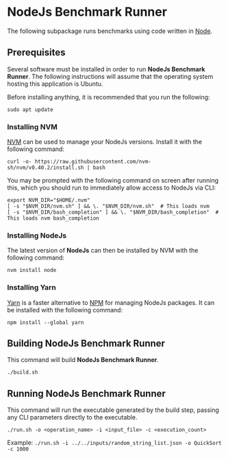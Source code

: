 # NodeJs Benchmark Runner

The following subpackage runs benchmarks using code written in [Node](https://nodejs.org/en).

## Prerequisites

Several software must be installed in order to run **NodeJs Benchmark Runner**. The following instructions will assume that the operating system hosting this application is Ubuntu.

Before installing anything, it is recommended that you run the following:
```
sudo apt update
```

### Installing NVM
[NVM](https://github.com/nvm-sh/nvm) can be used to manage your NodeJs versions. Install it with the following command:

```
curl -o- https://raw.githubusercontent.com/nvm-sh/nvm/v0.40.2/install.sh | bash
```

You may be prompted with the following command on screen after running this, which you should run to immediately allow access to NodeJs via CLI:

```
export NVM_DIR="$HOME/.nvm"
[ -s "$NVM_DIR/nvm.sh" ] && \. "$NVM_DIR/nvm.sh"  # This loads nvm
[ -s "$NVM_DIR/bash_completion" ] && \. "$NVM_DIR/bash_completion"  # This loads nvm bash_completion
```

### Installing NodeJs

The latest version of **NodeJs** can then be installed by NVM with the following command:

```
nvm install node
```

### Installing Yarn
[Yarn](https://classic.yarnpkg.com/lang/en/docs/install/#windows-stable) is a faster alternative to [NPM](http://npmjs.org/) for managing NodeJs packages. It can be installed with the following command:

```
npm install --global yarn
```

## Building NodeJs Benchmark Runner

This command will build **NodeJs Benchmark Runner**.
```
./build.sh
```

## Running NodeJs Benchmark Runner

This command will run the executable generated by the build step, passing any CLI parameters directly to the executable.
```
./run.sh -o <operation_name> -i <input_file> -c <execution_count>
```

Example: `./run.sh -i ../../inputs/random_string_list.json -o QuickSort -c 1000`